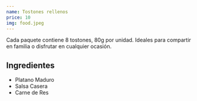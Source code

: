 ```yaml
---
name: Tostones rellenos
price: 10
img: food.jpeg
---
```


Cada paquete contiene 8 tostones, 80g por unidad. Ideales para compartir en familia o disfrutar en cualquier ocasión.

## **Ingredientes**

- Platano Maduro
- Salsa Casera
- Carne de Res
